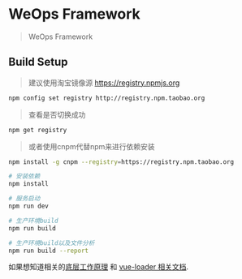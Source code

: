 # WeOps Framework

> WeOps Framework

## Build Setup

>建议使用淘宝镜像源 https://registry.npmjs.org

``` bash
npm config set registry http://registry.npm.taobao.org
```
>查看是否切换成功


``` bash
npm get registry
```
>或者使用cnpm代替npm来进行依赖安装

``` bash
npm install -g cnpm --registry=https://registry.npm.taobao.org
```

``` bash
# 安装依赖
npm install

# 服务启动
npm run dev

# 生产环境build
npm run build

# 生产环境build以及文件分析
npm run build --report
```

如果想知道相关的[底层工作原理](http://vuejs-templates.github.io/webpack/) 和 [vue-loader 相关文档](http://vuejs.github.io/vue-loader).
